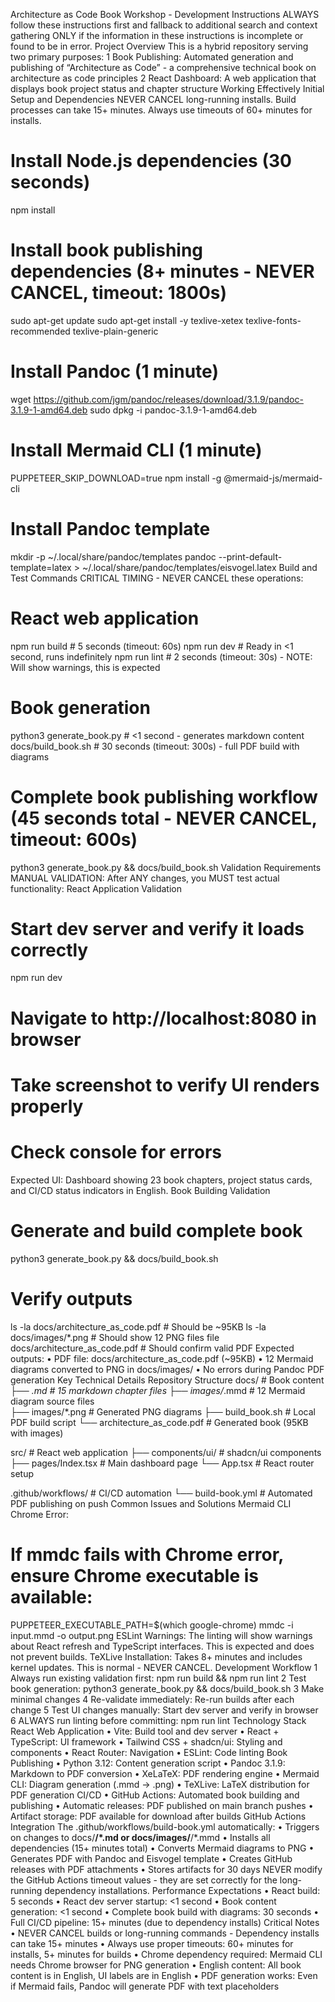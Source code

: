  Architecture as Code Book Workshop - Development Instructions
ALWAYS follow these instructions first and fallback to additional search and context gathering ONLY if the information in these instructions is incomplete or found to be in error.
Project Overview
This is a hybrid repository serving two primary purposes:
	1	Book Publishing: Automated generation and publishing of “Architecture as Code” - a comprehensive technical book on architecture as code principles
	2	React Dashboard: A web application that displays book project status and chapter structure
Working Effectively
Initial Setup and Dependencies
NEVER CANCEL long-running installs. Build processes can take 15+ minutes. Always use timeouts of 60+ minutes for installs.
# Install Node.js dependencies (30 seconds)
npm install

# Install book publishing dependencies (8+ minutes - NEVER CANCEL, timeout: 1800s)
sudo apt-get update
sudo apt-get install -y texlive-xetex texlive-fonts-recommended texlive-plain-generic

# Install Pandoc (1 minute)
wget https://github.com/jgm/pandoc/releases/download/3.1.9/pandoc-3.1.9-1-amd64.deb
sudo dpkg -i pandoc-3.1.9-1-amd64.deb

# Install Mermaid CLI (1 minute)
PUPPETEER_SKIP_DOWNLOAD=true npm install -g @mermaid-js/mermaid-cli

# Install Pandoc template
mkdir -p ~/.local/share/pandoc/templates
pandoc --print-default-template=latex > ~/.local/share/pandoc/templates/eisvogel.latex
Build and Test Commands
CRITICAL TIMING - NEVER CANCEL these operations:
# React web application
npm run build     # 5 seconds (timeout: 60s)
npm run dev       # Ready in <1 second, runs indefinitely
npm run lint      # 2 seconds (timeout: 30s) - NOTE: Will show warnings, this is expected

# Book generation
python3 generate_book.py          # <1 second - generates markdown content
docs/build_book.sh                # 30 seconds (timeout: 300s) - full PDF build with diagrams

# Complete book publishing workflow (45 seconds total - NEVER CANCEL, timeout: 600s)
python3 generate_book.py && docs/build_book.sh
Validation Requirements
MANUAL VALIDATION: After ANY changes, you MUST test actual functionality:
React Application Validation
# Start dev server and verify it loads correctly
npm run dev
# Navigate to http://localhost:8080 in browser
# Take screenshot to verify UI renders properly
# Check console for errors
Expected UI: Dashboard showing 23 book chapters, project status cards, and CI/CD status indicators in English.
Book Building Validation
# Generate and build complete book
python3 generate_book.py && docs/build_book.sh

# Verify outputs
ls -la docs/architecture_as_code.pdf  # Should be ~95KB
ls -la docs/images/*.png              # Should show 12 PNG files
file docs/architecture_as_code.pdf    # Should confirm valid PDF
Expected outputs:
	•	PDF file: docs/architecture_as_code.pdf (~95KB)
	•	12 Mermaid diagrams converted to PNG in docs/images/
	•	No errors during Pandoc PDF generation
Key Technical Details
Repository Structure
docs/                     # Book content
├── *.md                 # 15 markdown chapter files
├── images/*.mmd         # 12 Mermaid diagram source files  
├── images/*.png         # Generated PNG diagrams
├── build_book.sh        # Local PDF build script
└── architecture_as_code.pdf # Generated book (95KB with images)

src/                      # React web application
├── components/ui/       # shadcn/ui components
├── pages/Index.tsx      # Main dashboard page
└── App.tsx             # React router setup

.github/workflows/       # CI/CD automation
└── build-book.yml      # Automated PDF publishing on push
Common Issues and Solutions
Mermaid CLI Chrome Error:
# If mmdc fails with Chrome error, ensure Chrome executable is available:
PUPPETEER_EXECUTABLE_PATH=$(which google-chrome) mmdc -i input.mmd -o output.png
ESLint Warnings: The linting will show warnings about React refresh and TypeScript interfaces. This is expected and does not prevent builds.
TeXLive Installation: Takes 8+ minutes and includes kernel updates. This is normal - NEVER CANCEL.
Development Workflow
	1	Always run existing validation first: npm run build && npm run lint
	2	Test book generation: python3 generate_book.py && docs/build_book.sh
	3	Make minimal changes
	4	Re-validate immediately: Re-run builds after each change
	5	Test UI changes manually: Start dev server and verify in browser
	6	ALWAYS run linting before committing: npm run lint
Technology Stack
React Web Application
	•	Vite: Build tool and dev server
	•	React + TypeScript: UI framework
	•	Tailwind CSS + shadcn/ui: Styling and components
	•	React Router: Navigation
	•	ESLint: Code linting
Book Publishing
	•	Python 3.12: Content generation script
	•	Pandoc 3.1.9: Markdown to PDF conversion
	•	XeLaTeX: PDF rendering engine
	•	Mermaid CLI: Diagram generation (.mmd → .png)
	•	TeXLive: LaTeX distribution for PDF generation
CI/CD
	•	GitHub Actions: Automated book building and publishing
	•	Automatic releases: PDF published on main branch pushes
	•	Artifact storage: PDF available for download after builds
GitHub Actions Integration
The .github/workflows/build-book.yml automatically:
	•	Triggers on changes to docs/**/*.md or docs/images/**/*.mmd
	•	Installs all dependencies (15+ minutes total)
	•	Converts Mermaid diagrams to PNG
	•	Generates PDF with Pandoc and Eisvogel template
	•	Creates GitHub releases with PDF attachments
	•	Stores artifacts for 30 days
NEVER modify the GitHub Actions timeout values - they are set correctly for the long-running dependency installations.
Performance Expectations
	•	React build: 5 seconds
	•	React dev server startup: <1 second
	•	Book content generation: <1 second
	•	Complete book build with diagrams: 30 seconds
	•	Full CI/CD pipeline: 15+ minutes (due to dependency installs)
Critical Notes
	•	NEVER CANCEL builds or long-running commands - Dependency installs can take 15+ minutes
	•	Always use proper timeouts: 60+ minutes for installs, 5+ minutes for builds
	•	Chrome dependency required: Mermaid CLI needs Chrome browser for PNG generation
	•	English content: All book content is in English, UI labels are in English
	•	PDF generation works: Even if Mermaid fails, Pandoc will generate PDF with text placeholders

